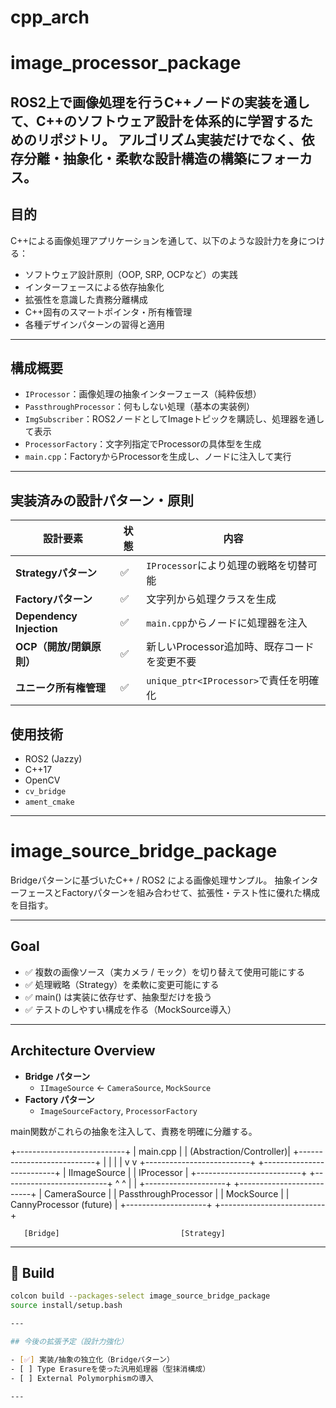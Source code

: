 # cpp_arch

# image_processor_package

ROS2上で画像処理を行うC++ノードの実装を通して、C++のソフトウェア設計を体系的に学習するためのリポジトリ。 
アルゴリズム実装だけでなく、**依存分離・抽象化・柔軟な設計構造の構築**にフォーカス。
---

## 目的

C++による画像処理アプリケーションを通して、以下のような設計力を身につける：

- ソフトウェア設計原則（OOP, SRP, OCPなど）の実践
- インターフェースによる依存抽象化
- 拡張性を意識した責務分離構成
- C++固有のスマートポインタ・所有権管理
- 各種デザインパターンの習得と適用

---

## 構成概要

- `IProcessor`：画像処理の抽象インターフェース（純粋仮想）
- `PassthroughProcessor`：何もしない処理（基本の実装例）
- `ImgSubscriber`：ROS2ノードとしてImageトピックを購読し、処理器を通して表示
- `ProcessorFactory`：文字列指定でProcessorの具体型を生成
- `main.cpp`：FactoryからProcessorを生成し、ノードに注入して実行

---

## 実装済みの設計パターン・原則

| 設計要素               | 状態     | 内容                                           |
|------------------------|----------|------------------------------------------------|
| **Strategyパターン**     | ✅        | `IProcessor`により処理の戦略を切替可能         |
| **Factoryパターン**      | ✅        | 文字列から処理クラスを生成                    |
| **Dependency Injection**| ✅        | `main.cpp`からノードに処理器を注入             |
| **OCP（開放/閉鎖原則）** 　| ✅        | 新しいProcessor追加時、既存コードを変更不要     |
| **ユニーク所有権管理**   　| ✅        | `unique_ptr<IProcessor>`で責任を明確化         |

## 使用技術

- ROS2 (Jazzy)
- C++17
- OpenCV
- `cv_bridge`
- `ament_cmake`

---

# image_source_bridge_package

Bridgeパターンに基づいたC++ / ROS2 による画像処理サンプル。
抽象インターフェースとFactoryパターンを組み合わせて、拡張性・テスト性に優れた構成を目指す。

---

## Goal

- ✅ 複数の画像ソース（実カメラ / モック）を切り替えて使用可能にする
- ✅ 処理戦略（Strategy）を柔軟に変更可能にする
- ✅ main() は実装に依存せず、抽象型だけを扱う
- ✅ テストのしやすい構成を作る（MockSource導入）

---

## Architecture Overview

- **Bridge パターン**
  - `IImageSource` ← `CameraSource`, `MockSource`
- **Factory パターン**
  - `ImageSourceFactory`, `ProcessorFactory`

main関数がこれらの抽象を注入して、責務を明確に分離する。

+---------------------------+
|        main.cpp          |
|  (Abstraction/Controller)|
+---------------------------+
         |         |
         |         |
         v         v
+--------------------------+     +--------------------------+
|      IImageSource        |     |        IProcessor        |
+--------------------------+     +--------------------------+
         ^                             ^
         |                             |
+--------------------+         +--------------------------+
|   CameraSource      |         |  PassthroughProcessor    |
|   MockSource        |         |  CannyProcessor (future) |
+--------------------+         +--------------------------+

       [Bridge]                           [Strategy]

---

## 🔧 Build

```bash
colcon build --packages-select image_source_bridge_package
source install/setup.bash

---

## 今後の拡張予定（設計力強化）

- [✅] 実装/抽象の独立化（Bridgeパターン）
- [ ] Type Erasureを使った汎用処理器（型抹消構成）
- [ ] External Polymorphismの導入

---